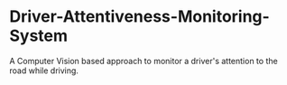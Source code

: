 # Driver-Attentiveness-Monitoring-System
A Computer Vision based approach to monitor a driver's attention to the road while driving.
